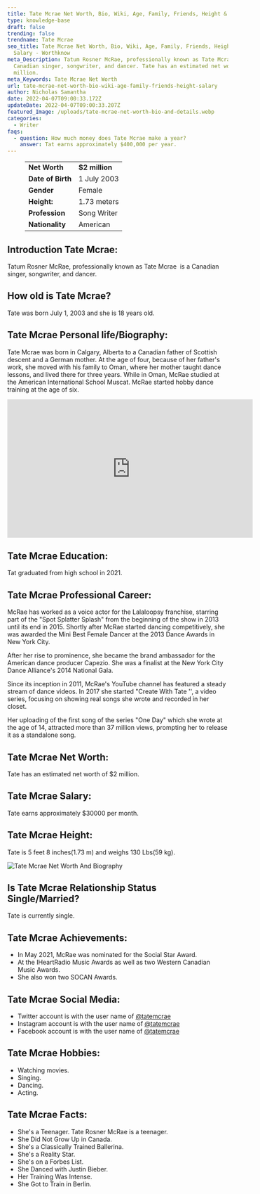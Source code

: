 ```yaml
---
title: Tate Mcrae Net Worth, Bio, Wiki, Age, Family, Friends, Height & Salary
type: knowledge-base
draft: false
trending: false
trendname: Tate Mcrae
seo_title: Tate Mcrae Net Worth, Bio, Wiki, Age, Family, Friends, Height &
  Salary - Worthknow
meta_Description: Tatum Rosner McRae, professionally known as Tate Mcrae  is a
  Canadian singer, songwriter, and dancer. Tate has an estimated net worth of $2
  million.
meta_Keywords: Tate Mcrae Net Worth
url: tate-mcrae-net-worth-bio-wiki-age-family-friends-height-salary
author: Nicholas Samantha
date: 2022-04-07T09:00:33.172Z
updateDate: 2022-04-07T09:00:33.207Z
featured_Image: /uploads/tate-mcrae-net-worth-bio-and-details.webp
categories:
  - Writer
faqs:
  - question: How much money does Tate Mcrae make a year?
    answer: Tat earns approximately $400,000 per year.
---
```

<figure class="wp-block-table is-style-stripes">
  <table>
    <tbody>
      <tr>
        <td>
          <strong>Net Worth</strong>
        </td>
        <td>
          <strong>$2 million</strong>
        </td>
      </tr>
      <tr>
        <td>
          <strong>Date of Birth</strong>
        </td>
        <td>1 July 2003</td>
      </tr>
      <tr>
        <td>
          <strong>Gender</strong>
        </td>
        <td>Female</td>
      </tr>
      <tr>
        <td>
          <strong>Height:</strong>
        </td>
        <td>1.73 meters</td>
      </tr>
      <tr>
        <td>
          <strong>Profession</strong>
        </td>
        <td>Song Writer</td>
      </tr>
      <tr>
        <td>
          <strong>Nationality</strong>
        </td>
        <td>American</td>
      </tr>
    </tbody>
  </table>
</figure>

## **Introduction Tate Mcrae:**

Tatum Rosner McRae, professionally known as Tate Mcrae  is a Canadian singer, songwriter, and dancer. 

## **How old is Tate Mcrae?**

Tate was born July 1, 2003 and she is 18 years old.

## **Tate Mcrae Personal life/Biography:**

Tate Mcrae was born in Calgary, Alberta to a Canadian father of Scottish descent and a German mother. At the age of four, because of her father's work, she moved with his family to Oman, where her mother taught dance lessons, and lived there for three years. While in Oman, McRae studied at the American International School Muscat. McRae started hobby dance training at the age of six.

<iframe width="560" height="315" src="https://www.youtube.com/embed/7qIwui5RJ1w" title="YouTube video player" frameborder="0" allow="accelerometer; autoplay; clipboard-write; encrypted-media; gyroscope; picture-in-picture" allowfullscreen></iframe>

## **Tate Mcrae Education:**

Tat graduated from high school in 2021.

## **Tate Mcrae Professional Career:**

McRae has worked as a voice actor for the Lalaloopsy franchise, starring part of the "Spot Splatter Splash" from the beginning of the show in 2013 until its end in 2015. Shortly after McRae started dancing competitively, she was awarded the Mini Best Female Dancer at the 2013 Dance Awards in New York City.

After her rise to prominence, she became the brand ambassador for the American dance producer Capezio. She was a finalist at the New York City Dance Alliance's 2014 National Gala.

Since its inception in 2011, McRae's YouTube channel has featured a steady stream of dance videos. In 2017 she started "Create With Tate '', a video series, focusing on showing real songs she wrote and recorded in her closet.

 Her uploading of the first song of the series "One Day" which she wrote at the age of 14, attracted more than 37 million views, prompting her to release it as a standalone song.

## **Tate Mcrae Net Worth:**

Tate has an estimated net worth of $2 million.

## **Tate Mcrae Salary:**

Tate earns approximately $30000 per month.

## **Tate Mcrae Height:**

Tate is 5 feet 8 inches(1.73 m) and weighs 130 Lbs(59 kg).

![Tate Mcrae Net Worth And Biography](/uploads/tate-mcrae-net-worth-.webp)

## **Is Tate Mcrae Relationship Status Single/Married?**

Tate is currently single.

## **Tate Mcrae Achievements:**

* In May 2021, McRae was nominated for the Social Star Award. 
* At the IHeartRadio Music Awards as well as two Western Canadian Music Awards. 
* She also won two SOCAN Awards.

## **Tate Mcrae Social Media:**

* Twitter account is with the user name of <a href="https://twitter.com/tatemcrae" target="_blank" rel="nofollow" rel="noopener">@tatemcrae</a>
* Instagram account is with the user name of <a href="https://www.instagram.com/tatemcrae/" target="_blank" rel="nofollow" rel="noopener">@tatemcrae</a>
* Facebook account is with the user name of <a href="https://web.facebook.com/TateMcRaeOfficial" target="_blank" rel="nofollow" rel="noopener">@tatemcrae</a>

## **Tate Mcrae Hobbies:**

* Watching movies.
* Singing.
* Dancing.
* Acting.

## **Tate Mcrae Facts:**

* She's a Teenager. Tate Rosner McRae is a teenager.
* She Did Not Grow Up in Canada.
* She's a Classically Trained Ballerina.
* She's a Reality Star.
* She's on a Forbes List.
* She Danced with Justin Bieber.
* Her Training Was Intense.
* She Got to Train in Berlin.